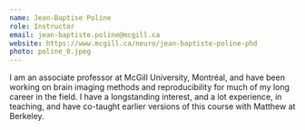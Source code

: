 ```yaml
---
name: Jean-Baptise Poline
role: Instructor
email: jean-baptiste.poline@mcgill.ca
website: https://www.mcgill.ca/neuro/jean-baptiste-poline-phd
photo: poline_0.jpeg
---
```


I am an associate professor at McGill University, Montréal, and
have been working on brain imaging methods and reproducibility
for much of my long career in the field.  I have a longstanding
interest, and a lot experience, in teaching, and have co-taught
earlier versions of this course with Matthew at Berkeley.
